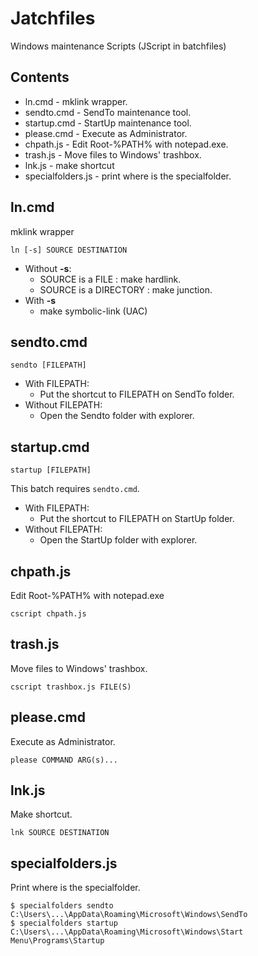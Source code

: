 Jatchfiles
===========

Windows maintenance Scripts (JScript in batchfiles)

Contents
--------

- ln.cmd - mklink wrapper.
- sendto.cmd - SendTo maintenance tool.
- startup.cmd - StartUp maintenance tool.
- please.cmd - Execute as Administrator.
- chpath.js - Edit Root-%PATH% with notepad.exe.
- trash.js - Move files to Windows' trashbox.
- lnk.js - make shortcut
- specialfolders.js - print where is the specialfolder.

ln.cmd
-------

mklink wrapper

```
ln [-s] SOURCE DESTINATION
```

- Without **-s**:
    - SOURCE is a FILE : make hardlink.
    - SOURCE is a DIRECTORY : make junction.
- With **-s**
    - make symbolic-link (UAC)

sendto.cmd
----------

```
sendto [FILEPATH]
```

- With FILEPATH:
    - Put the shortcut to FILEPATH on SendTo folder.
- Without FILEPATH:
    - Open the Sendto folder with explorer.

startup.cmd
-----------

```
startup [FILEPATH]
```

This batch requires `sendto.cmd`.

- With FILEPATH:
    - Put the shortcut to FILEPATH on StartUp folder.
- Without FILEPATH:
    - Open the StartUp folder with explorer.

chpath.js
---------

Edit Root-%PATH% with notepad.exe

```
cscript chpath.js
```

trash.js
---------

Move files to Windows' trashbox.

```
cscript trashbox.js FILE(S)
```

please.cmd
----------

Execute as Administrator.

```
please COMMAND ARG(s)...
```

lnk.js
-------

Make shortcut.

```
lnk SOURCE DESTINATION
```

specialfolders.js
-----------------

Print where is the specialfolder.

```
$ specialfolders sendto
C:\Users\...\AppData\Roaming\Microsoft\Windows\SendTo
$ specialfolders startup
C:\Users\...\AppData\Roaming\Microsoft\Windows\Start Menu\Programs\Startup
```
